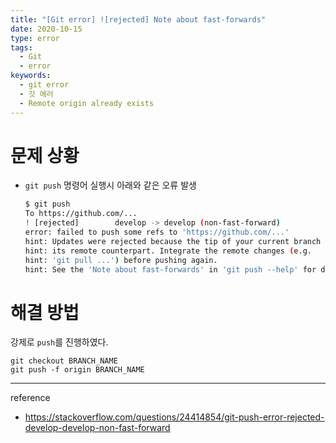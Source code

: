```yaml
---
title: "[Git error] ![rejected] Note about fast-forwards"
date: 2020-10-15
type: error
tags:
  - Git
  - error
keywords:
  - git error
  - 깃 에러
  - Remote origin already exists
---
```



# 문제 상황



* ``git push`` 명령어 실행시 아래와 같은 오류 발생 

    ```bash
    $ git push
    To https://github.com/...
    ! [rejected]        develop -> develop (non-fast-forward)
    error: failed to push some refs to 'https://github.com/...'
    hint: Updates were rejected because the tip of your current branch is behind
    hint: its remote counterpart. Integrate the remote changes (e.g.
    hint: 'git pull ...') before pushing again.
    hint: See the 'Note about fast-forwards' in 'git push --help' for details.
    ```



# 해결 방법 


강제로 ``push``를 진행하였다.


```
git checkout BRANCH_NAME
git push -f origin BRANCH_NAME
```





---

reference

* https://stackoverflow.com/questions/24414854/git-push-error-rejected-develop-develop-non-fast-forward